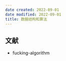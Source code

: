 ```yaml
---
date created: 2022-09-01
date modified: 2022-09-01
title: 数据结构和算法
---
```


## 文献

+ fucking-algorithm
